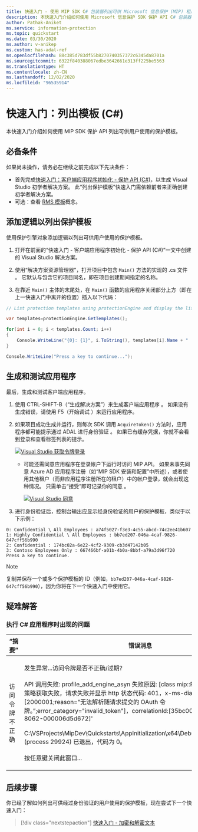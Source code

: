 ```yaml
---
title: 快速入门 - 使用 MIP SDK C# 包装器列出可供 Microsoft 信息保护 (MIP) 租户中经过身份验证的用户使用的保护模板
description: 本快速入门介绍如何使用 Microsoft 信息保护 SDK 保护 API C# 包装器列出可供用户使用的保护模板 (C#)
author: Pathak-Aniket
ms.service: information-protection
ms.topic: quickstart
ms.date: 03/30/2020
ms.author: v-anikep
ms.custom: has-adal-ref
ms.openlocfilehash: 88c385d783df55b8270740357372c6345da8701a
ms.sourcegitcommit: 6322f840388067edbe3642661e313ff225be5563
ms.translationtype: HT
ms.contentlocale: zh-CN
ms.lasthandoff: 12/02/2020
ms.locfileid: "96535914"
---
```

# <a name="quickstart-list-templates-c"></a>快速入门：列出模板 (C#)

本快速入门介绍如何使用 MIP SDK 保护 API 列出可供用户使用的保护模板。

## <a name="prerequisites"></a>必备条件

如果尚未操作，请务必在继续之前完成以下先决条件：

- 首先完成[快速入门：客户端应用程序初始化 - 保护 API (C#)](quick-protection-app-initialization-csharp.md)，以生成 Visual Studio 初学者解决方案。 此“列出保护模板”快速入门需依赖前者来正确创建初学者解决方案。
- 可选：查看 [RMS 模板](/azure/information-protection/configure-policy-templates)概念。

## <a name="add-logic-to-list-the-protection-templates"></a>添加逻辑以列出保护模板

使用保护引擎对象添加逻辑以列出可供用户使用的保护模板。

1. 打开在前面的“快速入门 - 客户端应用程序初始化 - 保护 API (C#)”一文中创建的 Visual Studio 解决方案。

2. 使用“解决方案资源管理器”，打开项目中包含 `Main()` 方法的实现的 .cs 文件  。 它默认与包含它的项目同名，即在项目创建期间指定的名称。

3. 在靠近 `Main()` 主体的末尾处，在 `Main()` 函数的应用程序关闭部分上方（即在上一快速入门中离开的位置）插入以下代码：

  ```csharp
  // List protection templates using protectionEngine and display the list

  var templates=protectionEngine.GetTemplates();

  for(int i = 0; i < templates.Count; i++)
  {
      Console.WriteLine("{0}: {1}", i.ToString(), templates[i].Name + " : " + templates[i].Id);
  }

  Console.WriteLine("Press a key to continue...");
  ```

## <a name="build-and-test-the-application"></a>生成和测试应用程序

最后，生成和测试客户端应用程序。

1. 使用 CTRL-SHIFT-B（“生成解决方案”）来生成客户端应用程序  。 如果没有生成错误，请使用 F5（开始调试  ）来运行应用程序。

2. 如果项目成功生成并运行，则每次 SDK 调用 `AcquireToken()` 方法时，应用程序都可能提示通过 ADAL 进行身份验证  。 如果已有缓存凭据，你就不会看到登录和查看标签列表的提示。

     [![Visual Studio 获取令牌登录](media/quick-file-list-labels-cpp/acquire-token-sign-in.png)](media/quick-file-list-labels-cpp/acquire-token-sign-in.png#lightbox)

   - 可能还需同意应用程序在登录帐户下运行时访问 MIP API。 如果未事先同意 Azure AD 应用程序注册（如“MIP SDK 安装和配置”中所述），或者使用其他租户（而非应用程序注册所在的租户）中的帐户登录，就会出现这种情况。 只需单击“接受”即可记录你的同意  。

     [![Visual Studio 同意](media/quick-file-list-labels-cpp/acquire-token-sign-in-consent.png)](media/quick-file-list-labels-cpp/acquire-token-sign-in-consent.png#lightbox)

3. 进行身份验证后，控制台输出应显示经身份验证的用户的保护模板，类似于以下示例：

  ```console
  0: Confidential \ All Employees : a74f5027-f3e3-4c55-abcd-74c2ee41b607
  1: Highly Confidential \ All Employees : bb7ed207-046a-4caf-9826-647cff56b990
  2: Confidential : 174bc02a-6e22-4cf2-9309-cb3d47142b05
  3: Contoso Employees Only : 667466bf-a01b-4b0a-8bbf-a79a3d96f720
  Press a key to continue.
  ```

   > [!NOTE]
   > 复制并保存一个或多个保护模板的 ID（例如，`bb7ed207-046a-4caf-9826-647cff56b990`），因为你将在下一个快速入门中使用它。

## <a name="troubleshooting"></a>疑难解答

### <a name="problems-during-execution-of-c-application"></a>执行 C# 应用程序时出现的问题

| “摘要” | 错误消息 | 解决方案 |
|---------|---------------|----------|
| 访问令牌不正确 | 发生异常...访问令牌是否不正确/过期?<br><br>API 调用失败: profile_add_engine_asyn 失败原因: [class mip::PolicySyncException] 策略获取失败，请求失败并显示 http 状态代码:  401，x-ms-diagnostics: [2000001;reason=“无法解析随请求提交的 OAuth 令牌。”;error_category="invalid_token"]，correlationId:[35bc0023-3727-4eff-8062-000006d5d672]'<br><br>C:\VSProjects\MipDev\Quickstarts\AppInitialization\x64\Debug\AppInitialization.exe (process 29924) 已退出，代码为 0。<br><br>按任意键关闭此窗口... | 如果项目成功生成，但出现类似于左侧的输出，则表示 `AcquireOAuth2Token()` 方法中可能包含无效或过期的令牌。 返回到[生成并测试应用程序](#build-and-test-the-application)并重写访问令牌，再次更新 `AcquireOAuth2Token()`，然后重新生成/重新测试。 还可以使用 [jwt.ms](https://jwt.ms/) 单页 Web 应用程序检查并验证令牌及其声明。 |

## <a name="next-steps"></a>后续步骤

你已经了解如何列出可供经过身份验证的用户使用的保护模板，现在尝试下一个快速入门：

> [!div class="nextstepaction"]
> [快速入门 - 加密和解密文本](quick-protection-encrypt-decrypt-text-csharp.md)